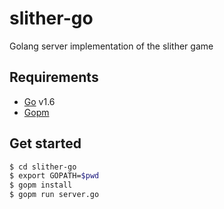 # slither-go
Golang server implementation of the slither game

## Requirements
- [Go](https://golang.org/) v1.6
- [Gopm](https://github.com/gpmgo/gopm)

## Get started
```sh
$ cd slither-go
$ export GOPATH=$pwd
$ gopm install
$ gopm run server.go
```
